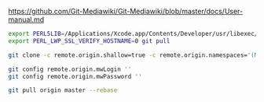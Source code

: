 https://github.com/Git-Mediawiki/Git-Mediawiki/blob/master/docs/User-manual.md


```sh
export PERL5LIB=/Applications/Xcode.app/Contents/Developer/usr/libexec/git/perl:/Applications/Xcode.app/Contents/Developer/usr/libexec/git/contrib/mw-to-git
export PERL_LWP_SSL_VERIFY_HOSTNAME=0 git pull

git clone -c remote.origin.shallow=true -c remote.origin.namespaces='(Main) Talk User Project Template MediaWiki Category Gadget Data Software Text Game Help' mediawiki::https://ylhyra.is

git config remote.origin.mwLogin ''
git config remote.origin.mwPassword ''
```

```sh
git pull origin master --rebase
```
